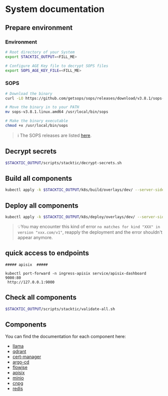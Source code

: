 # System documentation

## Prepare environment

### Environment

```bash
# Root directory of your System
export STACKTIC_OUTPUT=<FILL_ME>

# Configure AGE Key file to decrypt SOPS files
export SOPS_AGE_KEY_FILE=<FILL_ME>
```

### SOPS

```bash
# Download the binary
curl -LO https://github.com/getsops/sops/releases/download/v3.8.1/sops-v3.8.1.linux.amd64

# Move the binary in to your PATH
mv sops-v3.8.1.linux.amd64 /usr/local/bin/sops

# Make the binary executable
chmod +x /usr/local/bin/sops
```

> ℹ️ The SOPS releases are listed [here](https://github.com/getsops/sops/releases).

## Decrypt secrets

```bash
$STACKTIC_OUTPUT/scripts/stacktic/decrypt-secrets.sh
```

## Build all components

```bash
kubectl apply -k $STACKTIC_OUTPUT/k8s/build/overlays/dev/ --server-side=true --force-conflicts=true
```

## Deploy all components

```bash
kubectl apply -k $STACKTIC_OUTPUT/k8s/deploy/overlays/dev/ --server-side=true --force-conflicts=true
```

>💡You may encounter this kind of error `no matches for kind "XXX" in version "xxx.com/v1"`, reapply the deployment and the error shouldn't appear anymore.


## quick access to endpoints

```
##### apisix  #####

kubectl port-forward -n ingress-apisix service/apisix-dashboard 9000:80
 http://127.0.0.1:9000
```
## Check all components

```bash
$STACKTIC_OUTPUT/scripts/stacktic/validate-all.sh
```

## Components

You can find the documentation for each component here:

- [llama](../llama/README.md)
- [qdrant](../qdrant/README.md)
- [cert-manager](../cert-manager/README.md)
- [argo-cd](../argo-cd/README.md)
- [flowise](../flowise/README.md)
- [apisix](../apisix/README.md)
- [minio](../minio/README.md)
- [cnpg](../cnpg/README.md)
- [redis](../redis/README.md)

